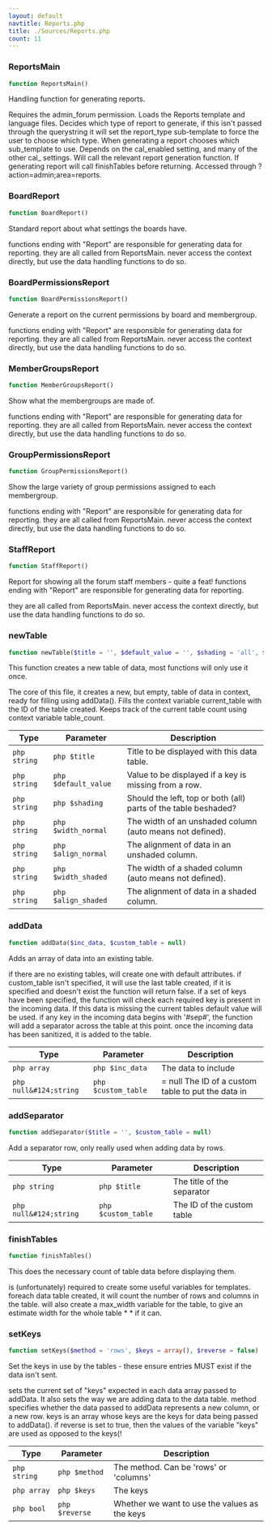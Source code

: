 ```yaml
---
layout: default
navtitle: Reports.php
title: ./Sources/Reports.php
count: 11
---
```


### ReportsMain

```php
function ReportsMain()
```
Handling function for generating reports.

Requires the admin_forum permission.
Loads the Reports template and language files.
Decides which type of report to generate, if this isn't passed
through the querystring it will set the report_type sub-template to
force the user to choose which type.
When generating a report chooses which sub_template to use.
Depends on the cal_enabled setting, and many of the other cal_
settings.
Will call the relevant report generation function.
If generating report will call finishTables before returning.
Accessed through ?action=admin;area=reports.

### BoardReport

```php
function BoardReport()
```
Standard report about what settings the boards have.

functions ending with "Report" are responsible for generating data
for reporting.
they are all called from ReportsMain.
never access the context directly, but use the data handling
functions to do so.

### BoardPermissionsReport

```php
function BoardPermissionsReport()
```
Generate a report on the current permissions by board and membergroup.

functions ending with "Report" are responsible for generating data
for reporting.
they are all called from ReportsMain.
never access the context directly, but use the data handling
functions to do so.

### MemberGroupsReport

```php
function MemberGroupsReport()
```
Show what the membergroups are made of.

functions ending with "Report" are responsible for generating data
for reporting.
they are all called from ReportsMain.
never access the context directly, but use the data handling
functions to do so.

### GroupPermissionsReport

```php
function GroupPermissionsReport()
```
Show the large variety of group permissions assigned to each membergroup.

functions ending with "Report" are responsible for generating data
for reporting.
they are all called from ReportsMain.
never access the context directly, but use the data handling
functions to do so.

### StaffReport

```php
function StaffReport()
```
Report for showing all the forum staff members - quite a feat!
functions ending with "Report" are responsible for generating data
for reporting.

they are all called from ReportsMain.
never access the context directly, but use the data handling
functions to do so.

### newTable

```php
function newTable($title = '', $default_value = '', $shading = 'all', $width_normal = 'auto', $align_normal = 'center', $width_shaded = 'auto', $align_shaded = 'auto')
```
This function creates a new table of data, most functions will only use it once.

The core of this file, it creates a new, but empty, table of data in
context, ready for filling using addData().
Fills the context variable current_table with the ID of the table created.
Keeps track of the current table count using context variable table_count.

Type|Parameter|Description
---|---|---
`php string`|`php $title`|Title to be displayed with this data table.
`php string`|`php $default_value`|Value to be displayed if a key is missing from a row.
`php string`|`php $shading`|Should the left, top or both (all) parts of the table beshaded?
`php string`|`php $width_normal`|The width of an unshaded column (auto means not defined).
`php string`|`php $align_normal`|The alignment of data in an unshaded column.
`php string`|`php $width_shaded`|The width of a shaded column (auto means not defined).
`php string`|`php $align_shaded`|The alignment of data in a shaded column.

### addData

```php
function addData($inc_data, $custom_table = null)
```
Adds an array of data into an existing table.

if there are no existing tables, will create one with default
attributes.
if custom_table isn't specified, it will use the last table created,
if it is specified and doesn't exist the function will return false.
if a set of keys have been specified, the function will check each
required key is present in the incoming data. If this data is missing
the current tables default value will be used.
if any key in the incoming data begins with '#sep#', the function
will add a separator across the table at this point.
once the incoming data has been sanitized, it is added to the table.

Type|Parameter|Description
---|---|---
`php array`|`php $inc_data`|The data to include
`php null&#124;string`|`php $custom_table`|= null The ID of a custom table to put the data in

### addSeparator

```php
function addSeparator($title = '', $custom_table = null)
```
Add a separator row, only really used when adding data by rows.



Type|Parameter|Description
---|---|---
`php string`|`php $title`|The title of the separator
`php null&#124;string`|`php $custom_table`|The ID of the custom table

### finishTables

```php
function finishTables()
```
This does the necessary count of table data before displaying them.

is (unfortunately) required to create some useful variables for templates.
foreach data table created, it will count the number of rows and
columns in the table.
will also create a max_width variable for the table, to give an
estimate width for the whole table * * if it can.

### setKeys

```php
function setKeys($method = 'rows', $keys = array(), $reverse = false)
```
Set the keys in use by the tables - these ensure entries MUST exist if the data isn't sent.

sets the current set of "keys" expected in each data array passed to
addData. It also sets the way we are adding data to the data table.
method specifies whether the data passed to addData represents a new
column, or a new row.
keys is an array whose keys are the keys for data being passed to
addData().
if reverse is set to true, then the values of the variable "keys"
are used as opposed to the keys(!

Type|Parameter|Description
---|---|---
`php string`|`php $method`|The method. Can be 'rows' or 'columns'
`php array`|`php $keys`|The keys
`php bool`|`php $reverse`|Whether we want to use the values as the keys

